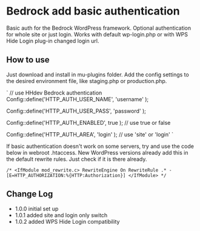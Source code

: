 # Bedrock add basic authentication

 Basic auth for the Bedrock WordPress framework. Optional authentication for whole site or just login. Works with default wp-login.php or with WPS Hide Login plug-in changed login url.

 ## How to use

 Just download and install in mu-plugins folder. Add the config settings to the desired environment file, like staging.php or production.php.

`
 // use HHdev Bedrock authentication
 Config::define('HTTP_AUTH_USER_NAME', 'username' );

 Config::define('HTTP_AUTH_USER_PASS', 'password' );

 Config::define('HTTP_AUTH_ENABLED', true ); // use true or false
 
 Config::define('HTTP_AUTH_AREA', 'login' ); // use 'site' or 'login'
 `

 If basic authentication doesn't work on some servers, try and use the code below in webroot .htaccess. New WordPress versions already add this in the default rewrite rules. Just check if it is there already.

 `
 /*
 <IfModule mod_rewrite.c>
 RewriteEngine On
 RewriteRule .* - [E=HTTP_AUTHORIZATION:%{HTTP:Authorization}]
 </IfModule>
 */
 `

 ## Change Log
 * 1.0.0 initial set up
 * 1.0.1 added site and login only switch
 * 1.0.2 added WPS Hide Login compatibility
